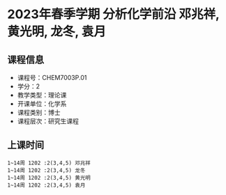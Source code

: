 # 2023年春季学期 分析化学前沿 邓兆祥, 黄光明, 龙冬, 袁月






## 课程信息

- 课程号：CHEM7003P.01
- 学分：2
- 教学类型：理论课
- 开课单位：化学系
- 课程类别：博士
- 课程层次：研究生课程

## 上课时间

```
1~14周 1202 :2(3,4,5) 邓兆祥
1~14周 1202 :2(3,4,5) 龙冬
1~14周 1202 :2(3,4,5) 黄光明
1~14周 1202 :2(3,4,5) 袁月
```

